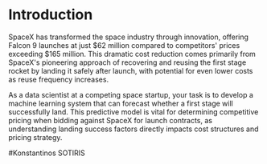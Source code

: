 # Introduction

SpaceX has transformed the space industry through innovation, offering Falcon 9 launches at just $62 million compared to competitors' prices exceeding $165 million. This dramatic cost reduction comes primarily from SpaceX's pioneering approach of recovering and reusing the first stage rocket by landing it safely after launch, with potential for even lower costs as reuse frequency increases.

As a data scientist at a competing space startup, your task is to develop a machine learning system that can forecast whether a first stage will successfully land. This predictive model is vital for determining competitive pricing when bidding against SpaceX for launch contracts, as understanding landing success factors directly impacts cost structures and pricing strategy.


#Konstantinos SOTIRIS
